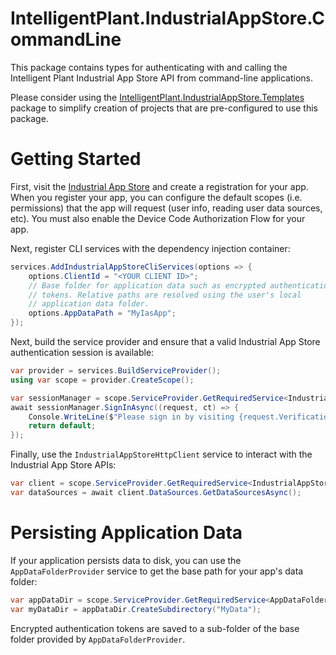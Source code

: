 # IntelligentPlant.IndustrialAppStore.CommandLine

This package contains types for authenticating with and calling the Intelligent Plant Industrial App Store API from command-line applications.

Please consider using the [IntelligentPlant.IndustrialAppStore.Templates](https://www.nuget.org/packages/IntelligentPlant.IndustrialAppStore.Templates) package to simplify creation of projects that are pre-configured to use this package.


# Getting Started

First, visit the [Industrial App Store](https://appstore.intelligentplant.com) and create a registration for your app. When you register your app, you can configure the default scopes (i.e. permissions) that the app will request (user info, reading user data sources, etc). You must also enable the Device Code Authorization Flow for your app.

Next, register CLI services with the dependency injection container:

```csharp
services.AddIndustrialAppStoreCliServices(options => {
    options.ClientId = "<YOUR CLIENT ID>";
    // Base folder for application data such as encrypted authentication 
    // tokens. Relative paths are resolved using the user's local 
    // application data folder.
    options.AppDataPath = "MyIasApp";
});
```

Next, build the service provider and ensure that a valid Industrial App Store authentication session is available:

```csharp
var provider = services.BuildServiceProvider();
using var scope = provider.CreateScope();

var sessionManager = scope.ServiceProvider.GetRequiredService<IndustrialAppStoreSessionManager>();
await sessionManager.SignInAsync((request, ct) => {
    Console.WriteLine($"Please sign in by visiting {request.VerificationUri} and entering the following code: {request.UserCode}");
    return default;
});
```

Finally, use the `IndustrialAppStoreHttpClient` service to interact with the Industrial App Store APIs:

```csharp
var client = scope.ServiceProvider.GetRequiredService<IndustrialAppStoreHttpClient>();
var dataSources = await client.DataSources.GetDataSourcesAsync();
```


# Persisting Application Data

If your application persists data to disk, you can use the `AppDataFolderProvider` service to get the base path for your app's data folder:

```csharp
var appDataDir = scope.ServiceProvider.GetRequiredService<AppDataFolderProvider>().AppDataFolder;
var myDataDir = appDataDir.CreateSubdirectory("MyData");
```

Encrypted authentication tokens are saved to a sub-folder of the base folder provided by `AppDataFolderProvider`.
